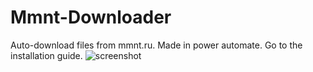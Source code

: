 # Mmnt-Downloader
Auto-download files from mmnt.ru.
Made in power automate.
Go to the installation guide.
![screenshot](https://user-images.githubusercontent.com/71716875/192062745-d63b42b5-e04a-4374-8dc6-6cfd9fc7c81c.png)
